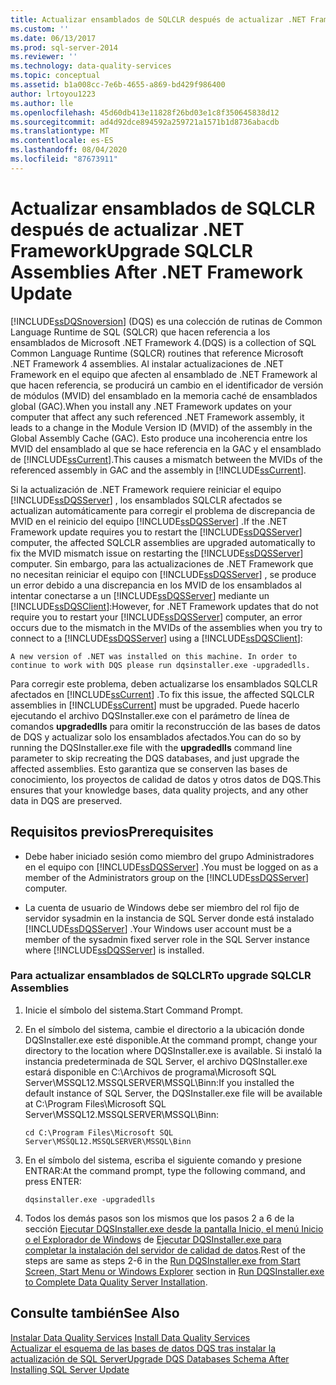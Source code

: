 ```yaml
---
title: Actualizar ensamblados de SQLCLR después de actualizar .NET Framework | Microsoft Docs
ms.custom: ''
ms.date: 06/13/2017
ms.prod: sql-server-2014
ms.reviewer: ''
ms.technology: data-quality-services
ms.topic: conceptual
ms.assetid: b1a008cc-7e6b-4655-a869-bd429f986400
author: lrtoyou1223
ms.author: lle
ms.openlocfilehash: 45d60db413e11828f26bd03e1c8f350645838d12
ms.sourcegitcommit: ad4d92dce894592a259721a1571b1d8736abacdb
ms.translationtype: MT
ms.contentlocale: es-ES
ms.lasthandoff: 08/04/2020
ms.locfileid: "87673911"
---
```

# <a name="upgrade-sqlclr-assemblies-after-net-framework-update"></a><span data-ttu-id="c35a3-102">Actualizar ensamblados de SQLCLR después de actualizar .NET Framework</span><span class="sxs-lookup"><span data-stu-id="c35a3-102">Upgrade SQLCLR Assemblies After .NET Framework Update</span></span>
  [!INCLUDE[ssDQSnoversion](../../includes/ssdqsnoversion-md.md)] <span data-ttu-id="c35a3-103">(DQS) es una colección de rutinas de Common Language Runtime de SQL (SQLCR) que hacen referencia a los ensamblados de Microsoft .NET Framework 4.</span><span class="sxs-lookup"><span data-stu-id="c35a3-103">(DQS) is a collection of SQL Common Language Runtime (SQLCR) routines that reference Microsoft .NET Framework 4 assemblies.</span></span> <span data-ttu-id="c35a3-104">Al instalar actualizaciones de .NET Framework en el equipo que afecten al ensamblado de .NET Framework al que hacen referencia, se producirá un cambio en el identificador de versión de módulos (MVID) del ensamblado en la memoria caché de ensamblados global (GAC).</span><span class="sxs-lookup"><span data-stu-id="c35a3-104">When you install any .NET Framework updates on your computer that affect any such referenced .NET Framework assembly, it leads to a change in the Module Version ID (MVID) of the assembly in the Global Assembly Cache (GAC).</span></span> <span data-ttu-id="c35a3-105">Esto produce una incoherencia entre los MVID del ensamblado al que se hace referencia en la GAC y el ensamblado de [!INCLUDE[ssCurrent](../../includes/sscurrent-md.md)].</span><span class="sxs-lookup"><span data-stu-id="c35a3-105">This causes a mismatch between the MVIDs of the referenced assembly in GAC and the assembly in [!INCLUDE[ssCurrent](../../includes/sscurrent-md.md)].</span></span>  
  
 <span data-ttu-id="c35a3-106">Si la actualización de .NET Framework requiere reiniciar el equipo [!INCLUDE[ssDQSServer](../../includes/ssdqsserver-md.md)] , los ensamblados SQLCLR afectados se actualizan automáticamente para corregir el problema de discrepancia de MVID en el reinicio del equipo [!INCLUDE[ssDQSServer](../../includes/ssdqsserver-md.md)] .</span><span class="sxs-lookup"><span data-stu-id="c35a3-106">If the .NET Framework update requires you to restart the [!INCLUDE[ssDQSServer](../../includes/ssdqsserver-md.md)] computer, the affected SQLCLR assemblies are upgraded automatically to fix the MVID mismatch issue on restarting the [!INCLUDE[ssDQSServer](../../includes/ssdqsserver-md.md)] computer.</span></span> <span data-ttu-id="c35a3-107">Sin embargo, para las actualizaciones de .NET Framework que no necesitan reiniciar el equipo con [!INCLUDE[ssDQSServer](../../includes/ssdqsserver-md.md)] , se produce un error debido a una discrepancia en los MVID de los ensamblados al intentar conectarse a un [!INCLUDE[ssDQSServer](../../includes/ssdqsserver-md.md)] mediante un [!INCLUDE[ssDQSClient](../../includes/ssdqsclient-md.md)]:</span><span class="sxs-lookup"><span data-stu-id="c35a3-107">However, for .NET Framework updates that do not require you to restart your [!INCLUDE[ssDQSServer](../../includes/ssdqsserver-md.md)] computer, an error occurs due to the mismatch in the MVIDs of the assemblies when you try to connect to a [!INCLUDE[ssDQSServer](../../includes/ssdqsserver-md.md)] using a [!INCLUDE[ssDQSClient](../../includes/ssdqsclient-md.md)]:</span></span>  
  
```  
A new version of .NET was installed on this machine. In order to continue to work with DQS please run dqsinstaller.exe -upgradedlls.  
```  
  
 <span data-ttu-id="c35a3-108">Para corregir este problema, deben actualizarse los ensamblados SQLCLR afectados en [!INCLUDE[ssCurrent](../../includes/sscurrent-md.md)] .</span><span class="sxs-lookup"><span data-stu-id="c35a3-108">To fix this issue, the affected SQLCLR assemblies in [!INCLUDE[ssCurrent](../../includes/sscurrent-md.md)] must be upgraded.</span></span> <span data-ttu-id="c35a3-109">Puede hacerlo ejecutando el archivo DQSInstaller.exe con el parámetro de línea de comandos **upgradedlls** para omitir la reconstrucción de las bases de datos de DQS y actualizar solo los ensamblados afectados.</span><span class="sxs-lookup"><span data-stu-id="c35a3-109">You can do so by running the DQSInstaller.exe file with the **upgradedlls** command line parameter to skip recreating the DQS databases, and just upgrade the affected assemblies.</span></span> <span data-ttu-id="c35a3-110">Esto garantiza que se conserven las bases de conocimiento, los proyectos de calidad de datos y otros datos de DQS.</span><span class="sxs-lookup"><span data-stu-id="c35a3-110">This ensures that your knowledge bases, data quality projects, and any other data in DQS are preserved.</span></span>  
  
## <a name="prerequisites"></a><span data-ttu-id="c35a3-111">Requisitos previos</span><span class="sxs-lookup"><span data-stu-id="c35a3-111">Prerequisites</span></span>  
  
-   <span data-ttu-id="c35a3-112">Debe haber iniciado sesión como miembro del grupo Administradores en el equipo con [!INCLUDE[ssDQSServer](../../includes/ssdqsserver-md.md)] .</span><span class="sxs-lookup"><span data-stu-id="c35a3-112">You must be logged on as a member of the Administrators group on the [!INCLUDE[ssDQSServer](../../includes/ssdqsserver-md.md)] computer.</span></span>  
  
-   <span data-ttu-id="c35a3-113">La cuenta de usuario de Windows debe ser miembro del rol fijo de servidor sysadmin en la instancia de SQL Server donde está instalado [!INCLUDE[ssDQSServer](../../includes/ssdqsserver-md.md)] .</span><span class="sxs-lookup"><span data-stu-id="c35a3-113">Your Windows user account must be a member of the sysadmin fixed server role in the SQL Server instance where [!INCLUDE[ssDQSServer](../../includes/ssdqsserver-md.md)] is installed.</span></span>  
  
### <a name="to-upgrade-sqlclr-assemblies"></a><span data-ttu-id="c35a3-114">Para actualizar ensamblados de SQLCLR</span><span class="sxs-lookup"><span data-stu-id="c35a3-114">To upgrade SQLCLR Assemblies</span></span>  
  
1.  <span data-ttu-id="c35a3-115">Inicie el símbolo del sistema.</span><span class="sxs-lookup"><span data-stu-id="c35a3-115">Start Command Prompt.</span></span>  
  
2.  <span data-ttu-id="c35a3-116">En el símbolo del sistema, cambie el directorio a la ubicación donde DQSInstaller.exe esté disponible.</span><span class="sxs-lookup"><span data-stu-id="c35a3-116">At the command prompt, change your directory to the location where DQSInstaller.exe is available.</span></span> <span data-ttu-id="c35a3-117">Si instaló la instancia predeterminada de SQL Server, el archivo DQSInstaller.exe estará disponible en C:\Archivos de programa\Microsoft SQL Server\MSSQL12.MSSQLSERVER\MSSQL\Binn:</span><span class="sxs-lookup"><span data-stu-id="c35a3-117">If you installed the default instance of SQL Server, the DQSInstaller.exe file will be available at C:\Program Files\Microsoft SQL Server\MSSQL12.MSSQLSERVER\MSSQL\Binn:</span></span>  
  
    ```  
    cd C:\Program Files\Microsoft SQL Server\MSSQL12.MSSQLSERVER\MSSQL\Binn  
    ```  
  
3.  <span data-ttu-id="c35a3-118">En el símbolo del sistema, escriba el siguiente comando y presione ENTRAR:</span><span class="sxs-lookup"><span data-stu-id="c35a3-118">At the command prompt, type the following command, and press ENTER:</span></span>  
  
    ```  
    dqsinstaller.exe -upgradedlls  
    ```  
  
4.  <span data-ttu-id="c35a3-119">Todos los demás pasos son los mismos que los pasos 2 a 6 de la sección [Ejecutar DQSInstaller.exe desde la pantalla Inicio, el menú Inicio o el Explorador de Windows](run-dqsinstaller-exe-to-complete-data-quality-server-installation.md#WindowsExplorer) de [Ejecutar DQSInstaller.exe para completar la instalación del servidor de calidad de datos](run-dqsinstaller-exe-to-complete-data-quality-server-installation.md).</span><span class="sxs-lookup"><span data-stu-id="c35a3-119">Rest of the steps are same as steps 2-6 in the [Run DQSInstaller.exe from Start Screen, Start Menu or Windows Explorer](run-dqsinstaller-exe-to-complete-data-quality-server-installation.md#WindowsExplorer) section in [Run DQSInstaller.exe to Complete Data Quality Server Installation](run-dqsinstaller-exe-to-complete-data-quality-server-installation.md).</span></span>  
  
## <a name="see-also"></a><span data-ttu-id="c35a3-120">Consulte también</span><span class="sxs-lookup"><span data-stu-id="c35a3-120">See Also</span></span>  
 <span data-ttu-id="c35a3-121">[Instalar Data Quality Services](install-data-quality-services.md) </span><span class="sxs-lookup"><span data-stu-id="c35a3-121">[Install Data Quality Services](install-data-quality-services.md) </span></span>  
 [<span data-ttu-id="c35a3-122">Actualizar el esquema de las bases de datos DQS tras instalar la actualización de SQL Server</span><span class="sxs-lookup"><span data-stu-id="c35a3-122">Upgrade DQS Databases Schema After Installing SQL Server Update</span></span>](upgrade-dqs-databases-schema-after-installing-sql-server-update.md)  
  
  
